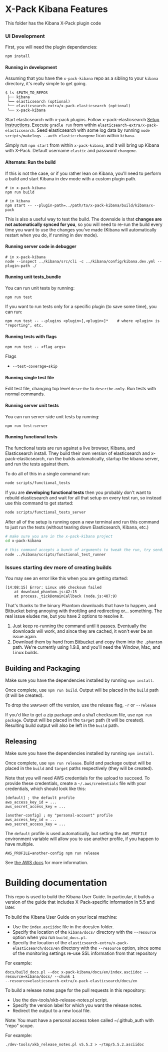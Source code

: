 # X-Pack Kibana Features

This folder has the Kibana X-Pack plugin code

### UI Development

First, you will need the plugin dependencies:

```
npm install
```

#### Running in development

Assuming that you have the `x-pack-kibana` repo as a sibling to your `kibana` directory, it's really simple to get going.

```
$ ls $PATH_TO_REPOS
 ├── kibana
 └── elasticsearch (optional)
 └── elasticsearch-extra/x-pack-elasticsearch (optional)
 └── x-pack-kibana
```

Start elasticsearch with x-pack plugins. Follow x-pack-elasticsearch [Setup Instructions](https://github.com/elastic/x-pack-elasticsearch#setup). Execute `gradle run` from within `elasticsearch-extra/x-pack-elasticsearch`.
Seed elasticsearch with some log data by running `node scripts/makelogs --auth elastic:changeme` from within `kibana`.

Simply run `npm start` from within `x-pack-kibana`, and it will bring up Kibana with X-Pack. Default username `elastic` and password `changeme`.

#### Alternate: Run the build

If this is not the case, or if you rather lean on Kibana, you'll need to perform a build and start Kibana in dev mode with a custom plugin path.

```
# in x-pack-kibana
npm run build

# in kibana
npm start -- --plugin-path=../path/to/x-pack-kibana/build/kibana/x-pack
```

This is also a useful way to test the build. The downside is that **changes are not automatically synced for you**, so you will need to re-run the build every time you want to use the changes you've made (Kibana will automatically restart when you do, if running in dev mode).

#### Running server code in debugger

```
# in x-pack-kibana
node --inspect ../kibana/src/cli -c ../kibana/config/kibana.dev.yml --plugin-path ./
```

#### Running unit tests_bundle

You can run unit tests by running:

```
npm run test
```

If you want to run tests only for a specific plugin (to save some time), you can run:

```
npm run test -- --plugins <plugin>[,<plugin>]*    # where <plugin> is "reporting", etc.
```

#### Running tests with flags
```
npm run test -- <flag args>
```

Flags
* `--test-coverage=skip`

#### Running single test file
Edit test file, changing top level `describe` to `describe.only`. Run tests with normal commands.

#### Running server unit tests
You can run server-side unit tests by running:

```
npm run test:server
```

#### Running functional tests

The functional tests are run against a live browser, Kibana, and Elasticsearch install. They build their own version of elasticsearch and x-pack-elasticsearch, run the builds automatically, startup the kibana server, and run the tests against them.

To do all of this in a single command run:

```sh
node scripts/functional_tests
```

If you are **developing functional tests** then you probably don't want to rebuild elasticsearch and wait for all that setup on every test run, so instead use this command to get started:

```sh
node scripts/functional_tests_server
```

After all of the setup is running open a new terminal and run this command to just run the tests (without tearing down Elasticsearch, Kibana, etc.)

```sh
# make sure you are in the x-pack-kibana project
cd x-pack-kibana

# this command accepts a bunch of arguments to tweak the run, try sending --help to learn more
node ../kibana/scripts/functional_test_runner
```

### Issues starting dev more of creating builds

You may see an error like this when you are getting started:

```
[14:08:15] Error: Linux x86 checksum failed
    at download_phantom.js:42:15
    at process._tickDomainCallback (node.js:407:9)
```

That's thanks to the binary Phantom downloads that have to happen, and Bitbucket being annoying with throttling and redirecting or... something. The real issue eludes me, but you have 2 options to resolve it.

1. Just keep re-running the command until it passes. Eventually the downloads will work, and since they are cached, it won't ever be an issue again.
1. Download them by hand [from Bitbucket](https://bitbucket.org/ariya/phantomjs/downloads) and copy them into the `.phantom` path. We're currently using 1.9.8, and you'll need the Window, Mac, and Linux builds.

## Building and Packaging

Make sure you have the dependencies installed by running `npm install`.

Once complete, use `npm run build`. Output will be placed in the `build` path (it will be created).

To drop the `SNAPSHOT` off the version, use the release flag, `-r` or `--release`

If you'd like to get a zip package and a sha1 checksum file, use `npm run package`. Output will be placed in the `target` path (it will be created). Resulting build output will also be left in the `build` path.

## Releasing

Make sure you have the dependencies installed by running `npm install`.

Once complete, use `npm run release`. Build and package output will be placed in the `build` and `target` paths respectively (they will be created).

Note that you will need AWS credentials for the upload to succeed. To provide these credentials, create a `~/.aws/credentials` file with your credentials, which should look like this:

```
[default] ; the default profile
aws_access_key_id = ...
aws_secret_access_key = ...

[another-config] ; my "personal-account" profile
aws_access_key_id = ...
aws_secret_access_key = ...
```

The `default` profile is used automatically, but setting the `AWS_PROFILE` environment variable will allow you to use another profile, if you happen to have multiple.

`AWS_PROFILE=another-config npm run release`

See [the AWS docs](http://docs.aws.amazon.com/AWSJavaScriptSDK/guide/node-configuring.html#Creating_the_Shared_Credentials_File) for more information.

# Building documentation

This repo is used to build the Kibana User Guide. In particular, it builds a
version of the guide that includes X-Pack-specific information in 5.5 and later.

To build the Kibana User Guide on your local machine:

- Use the `index.asciidoc` file in the docs/en folder.
- Specify the location of the `kibana/docs/` directory with the `--resource` option when you run `build_docs.pl`.
- Specify the location of the `elasticsearch-extra/x-pack-elasticsearch/docs/en` directory with the `--resource` option,
since some of the monitoring settings re-use SSL information from that repository

For example:

```
docs/build_docs.pl --doc x-pack-kibana/docs/en/index.asciidoc --resource=kibana/docs/ --chunk 1
--resource=elasticsearch-extra/x-pack-elasticsearch/docs/en
```

To build a release notes page for the pull requests in this repository:

- Use the dev-tools/xkb-release-notes.pl script.
- Specify the version label for which you want the release notes.
- Redirect the output to a new local file.

Note: You must have a personal access token called ~/.github_auth with "repo" scope.

For example:

```
./dev-tools/xkb_release_notes.pl v5.5.2 > ~/tmp/5.5.2.asciidoc
```
